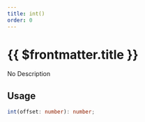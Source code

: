 ```yaml
---
title: int()
order: 0
---
```


# {{ $frontmatter.title }}

No Description

## Usage

```ts
int(offset: number): number;
```
